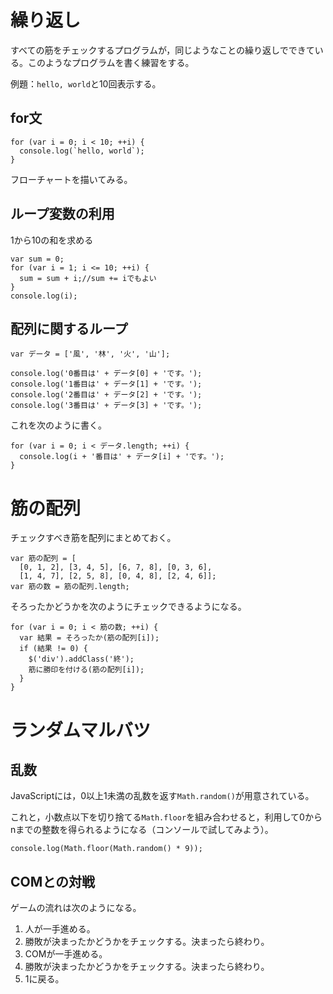 
# 繰り返し

すべての筋をチェックするプログラムが，同じようなことの繰り返しでできている。このようなプログラムを書く練習をする。

例題：`hello, world`と10回表示する。

## for文

```
for (var i = 0; i < 10; ++i) {
  console.log(`hello, world`);
}
```

フローチャートを描いてみる。

## ループ変数の利用

1から10の和を求める

```
var sum = 0;
for (var i = 1; i <= 10; ++i) {
  sum = sum + i;//sum += iでもよい
}
console.log(i);
```

## 配列に関するループ

```
var データ = ['風', '林', '火', '山'];

console.log('0番目は' + データ[0] + 'です。');
console.log('1番目は' + データ[1] + 'です。');
console.log('2番目は' + データ[2] + 'です。');
console.log('3番目は' + データ[3] + 'です。');
```

これを次のように書く。

```
for (var i = 0; i < データ.length; ++i) {
  console.log(i + '番目は' + データ[i] + 'です。');
}
```

# 筋の配列

チェックすべき筋を配列にまとめておく。

```
var 筋の配列 = [
  [0, 1, 2], [3, 4, 5], [6, 7, 8], [0, 3, 6],
  [1, 4, 7], [2, 5, 8], [0, 4, 8], [2, 4, 6]];
var 筋の数 = 筋の配列.length;
```

そろったかどうかを次のようにチェックできるようになる。

```
for (var i = 0; i < 筋の数; ++i) {
  var 結果 = そろったか(筋の配列[i]);
  if (結果 != 0) {
    $('div').addClass('終');
    筋に勝印を付ける(筋の配列[i]);
  }
}
```

# ランダムマルバツ

## 乱数

JavaScriptには，0以上1未満の乱数を返す`Math.random()`が用意されている。

これと，小数点以下を切り捨てる`Math.floor`を組み合わせると，利用して0からnまでの整数を得られるようになる（コンソールで試してみよう）。

```
console.log(Math.floor(Math.random() * 9));
```

## COMとの対戦

ゲームの流れは次のようになる。

1. 人が一手進める。
1. 勝敗が決まったかどうかをチェックする。決まったら終わり。
1. COMが一手進める。
1. 勝敗が決まったかどうかをチェックする。決まったら終わり。
1. 1に戻る。
